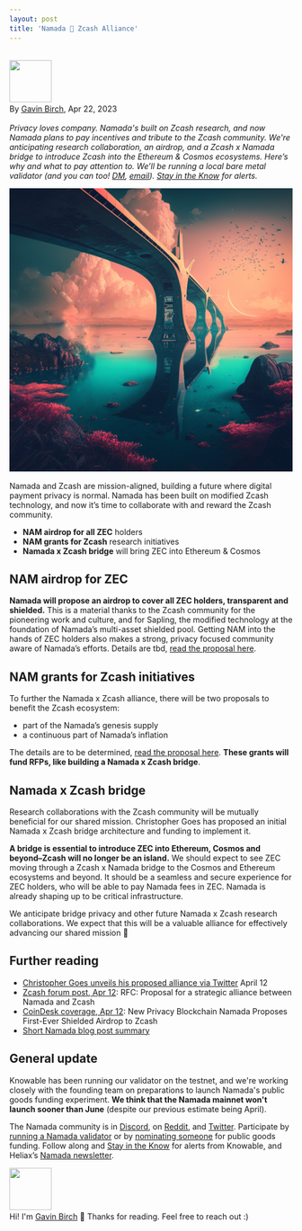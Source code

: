 ```yaml
---
layout: post
title: 'Namada 🤝 Zcash Alliance'
---
```


\
<img src="https://knowable.vc/assets/gavin-avatar.jpg" width="75" height="75"><br>By [Gavin Birch](https://twitter.com/Ether_Gavin), Apr 22, 2023 <br><br> _Privacy loves company. Namada's built on Zcash research, and now Namada plans to pay incentives and tribute to the Zcash community. We're anticipating research collaboration, an airdrop, and a Zcash x Namada bridge to introduce Zcash into the Ethereum & Cosmos ecosystems. Here’s why and what to pay attention to. We’ll be running a local bare metal validator (and you can too! [DM](https://twitter.com/vKnowable), [email](mailto:hi@knowable.vc)). [Stay in the Know](https://forms.gle/HRAQBSo85HGzKVSg9) for alerts._

<img src="https://github.com/vknowable/knowable-blog/blob/master/images/zcash%20bridge%20512.png?raw=true"><br>

Namada and Zcash are mission-aligned, building a future where digital payment privacy is normal. Namada has been built on modified Zcash technology, and now it’s time to collaborate with and reward the Zcash community.



* **NAM airdrop for all ZEC** holders
* **NAM grants for Zcash** research initiatives
* **Namada x Zcash bridge** will bring ZEC into Ethereum & Cosmos


## NAM airdrop for ZEC

**Namada will propose an airdrop to cover all ZEC holders, transparent and shielded.** This is a material thanks to the Zcash community for the pioneering work and culture, and for Sapling, the modified technology at the foundation of Namada’s multi-asset shielded pool. Getting NAM into the hands of ZEC holders also makes a strong, privacy focused community aware of Namada’s efforts. Details are tbd, [read the proposal here](https://forum.zcashcommunity.com/t/rfc-proposal-for-a-strategic-alliance-between-namada-and-zcash/44372).


## NAM grants for Zcash initiatives

To further the Namada x Zcash alliance, there will be two proposals to benefit the Zcash ecosystem:



* part of the Namada’s genesis supply
* a continuous part of Namada’s inflation 

The details are to be determined, [read the proposal here](https://forum.zcashcommunity.com/t/rfc-proposal-for-a-strategic-alliance-between-namada-and-zcash/44372). **These grants will fund RFPs, like building a Namada x Zcash bridge**.


## Namada x Zcash bridge

Research collaborations with the Zcash community will be mutually beneficial for our shared mission. Christopher Goes has proposed an initial Namada x Zcash bridge architecture and funding to implement it.

**A bridge is essential to introduce ZEC into Ethereum, Cosmos and beyond–Zcash will no longer be an island.** We should expect to see ZEC moving through a Zcash x Namada bridge to the Cosmos and Ethereum ecosystems and beyond. It should be a seamless and secure experience for ZEC holders, who will be able to pay Namada fees in ZEC. Namada is already shaping up to be critical infrastructure.

We anticipate bridge privacy and other future Namada x Zcash research collaborations. We expect that this will be a valuable alliance for effectively advancing our shared mission 🚀


## Further reading



* [Christopher Goes unveils his proposed alliance via Twitter](https://twitter.com/cwgoes/status/1646225407509770243) April 12
* [Zcash forum post, Apr 12](https://forum.zcashcommunity.com/t/rfc-proposal-for-a-strategic-alliance-between-namada-and-zcash/44372): RFC: Proposal for a strategic alliance between Namada and Zcash
* [CoinDesk coverage, Apr 12](https://www.coindesk.com/tech/2023/04/12/new-privacy-blockchain-namada-proposes-first-ever-shielded-airdrop-to-zcash/?utm_content=editorial&utm_campaign=coindesk_main&utm_term=organic&utm_source=twitter&utm_medium=social): New Privacy Blockchain Namada Proposes First-Ever Shielded Airdrop to Zcash
* [Short Namada blog post summary](https://blog.namada.net/rfc-proposal-for-a-strategic-alliance-between-namada-and-zcash/)


## General update

Knowable has been running our validator on the testnet, and we're working closely with the founding team on preparations to launch Namada's public goods funding experiment. **We think that the Namada mainnet won't launch sooner than June** (despite our previous estimate being April).
  
The Namada community is in [Discord](https://discord.com/invite/namada), on [Reddit](https://www.reddit.com/r/Namada/), and [Twitter](https://twitter.com/namada). Participate by [running a Namada validator](https://namada.net/testnets) or by [nominating someone](https://forum.namada.net/c/rpgf/5) for public goods funding. Follow along and [Stay in the Know](https://forms.gle/HRAQBSo85HGzKVSg9) for alerts from Knowable, and Heliax’s [Namada newsletter](https://eepurl.com/hQTYon).

<img src="https://knowable.vc/assets/gavin-avatar.jpg" width="75" height="75"><br>Hi! I'm [Gavin Birch](https://twitter.com/Ether_Gavin) 👋 Thanks for reading. Feel free to reach out :)

